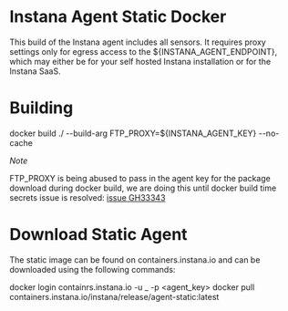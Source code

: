 Instana Agent Static Docker
===========================

This build of the Instana agent includes all sensors. It requires proxy settings only for egress access to the ${INSTANA_AGENT_ENDPOINT}, which may either be for your self hosted Instana installation or for the Instana SaaS.

Building
========

docker build ./ --build-arg FTP_PROXY=${INSTANA_AGENT_KEY} --no-cache

*Note*

FTP_PROXY is being abused to pass in the agent key for the package download during docker build, we are doing this until docker build time secrets issue is resolved: [issue GH33343](https://github.com/moby/moby/issues/33343)

Download Static Agent
==========

The static image can be found on containers.instana.io and can be downloaded using the following commands:

docker login containrs.instana.io -u _ -p <agent_key>
docker pull containers.instana.io/instana/release/agent-static:latest
